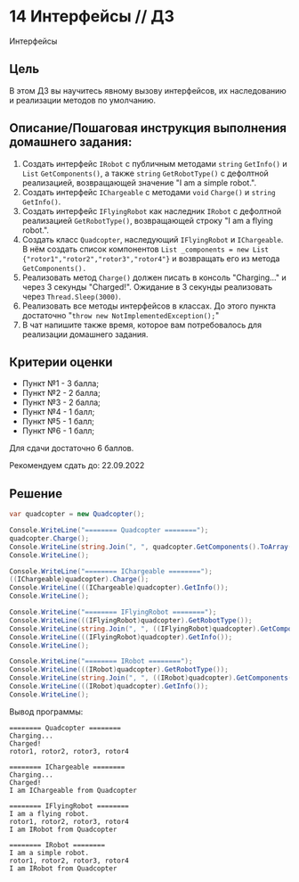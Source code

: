 # 14 Интерфейсы // ДЗ

Интерфейсы

## Цель
В этом ДЗ вы научитесь явному вызову интерфейсов, их наследованию и реализации методов по умолчанию.

## Описание/Пошаговая инструкция выполнения домашнего задания:
1. Создать интерфейс `IRobot` с публичным методами `string` `GetInfo()` и `List` `GetComponents()`, а также `string` `GetRobotType()` с дефолтной реализацией, возвращающей значение "I am a simple robot.".
1. Создать интерфейс `IChargeable` с методами `void` `Charge()` и `string` `GetInfo()`.
1. Создать интерфейс `IFlyingRobot` как наследник `IRobot` с дефолтной реализацией `GetRobotType()`, возвращающей строку "I am a flying robot.".
1. Создать класс `Quadcopter`, наследующий `IFlyingRobot` и `IChargeable`. В нём создать список компонентов `List _components = new List {"rotor1","rotor2","rotor3","rotor4"}` и возвращать его из метода `GetComponents().`
1. Реализовать метод `Charge()` должен писать в консоль "Charging..." и через 3 секунды "Charged!". Ожидание в 3 секунды реализовать через `Thread.Sleep(3000)`.
1. Реализовать все методы интерфейсов в классах. До этого пункта достаточно "`throw new NotImplementedException();`"
1. В чат напишите также время, которое вам потребовалось для реализации домашнего задания.

## Критерии оценки
* Пункт №1 - 3 балла;
* Пункт №2 - 2 балла;
* Пункт №3 - 2 балла;
* Пункт №4 - 1 балл;
* Пункт №5 - 1 балл;
* Пункт №6 - 1 балл;

Для сдачи достаточно 6 баллов.

Рекомендуем сдать до: 22.09.2022


## Решение

```cs
var quadcopter = new Quadcopter();

Console.WriteLine("======== Quadcopter ========");
quadcopter.Charge();
Console.WriteLine(string.Join(", ", quadcopter.GetComponents().ToArray()));
Console.WriteLine();

Console.WriteLine("======== IChargeable ========");
((IChargeable)quadcopter).Charge();
Console.WriteLine(((IChargeable)quadcopter).GetInfo());
Console.WriteLine();

Console.WriteLine("======== IFlyingRobot ========");
Console.WriteLine(((IFlyingRobot)quadcopter).GetRobotType());
Console.WriteLine(string.Join(", ", ((IFlyingRobot)quadcopter).GetComponents().ToArray()));
Console.WriteLine(((IFlyingRobot)quadcopter).GetInfo());
Console.WriteLine();

Console.WriteLine("======== IRobot ========");
Console.WriteLine(((IRobot)quadcopter).GetRobotType());
Console.WriteLine(string.Join(", ", ((IRobot)quadcopter).GetComponents().ToArray()));
Console.WriteLine(((IRobot)quadcopter).GetInfo());
Console.WriteLine();
```

Вывод программы:
```
======== Quadcopter ========
Charging...
Charged!
rotor1, rotor2, rotor3, rotor4

======== IChargeable ========
Charging...
Charged!
I am IChargeable from Quadcopter

======== IFlyingRobot ========
I am a flying robot.
rotor1, rotor2, rotor3, rotor4
I am IRobot from Quadcopter

======== IRobot ========
I am a simple robot.
rotor1, rotor2, rotor3, rotor4
I am IRobot from Quadcopter
```
